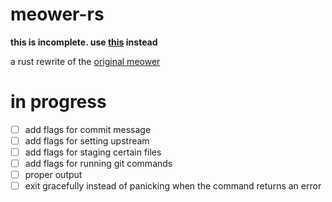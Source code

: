 # meower-rs
**this is incomplete. use [this](https://github.com/ellipticobj/meower) instead**

a rust rewrite of the [original meower](https://github.com/ellipticobj/meower)

# in progress
- [ ] add flags for commit message
- [ ] add flags for setting upstream
- [ ] add flags for staging certain files
- [ ] add flags for running git commands
- [ ] proper output
- [ ] exit gracefully instead of panicking when the command returns an error
